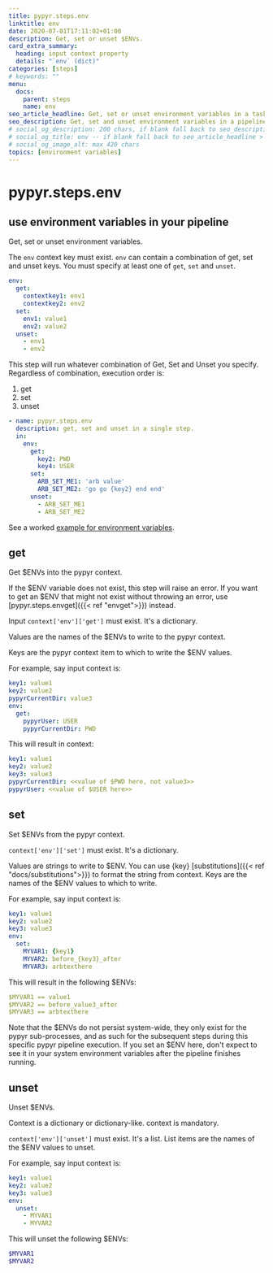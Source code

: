 ```yaml
---
title: pypyr.steps.env
linktitle: env
date: 2020-07-01T17:11:02+01:00
description: Get, set or unset $ENVs.
card_extra_summary:
  heading: input context property
  details: "`env` (dict)"
categories: [steps]
# keywords: ""
menu:
  docs:
    parent: steps
    name: env
seo_article_headline: Get, set or unset environment variables in a task-runner pipeline.
seo_description: Get, set and unset environment variables in a pipeline workflow on a cross-platform task-runner.
# social_og_description: 200 chars, if blank fall back to seo_description then description
# social_og_title: env -- if blank fall back to seo_article_headline > .Title. Max 70 chars
# social_og_image_alt: max 420 chars
topics: [environment variables]
---
```

# pypyr.steps.env
## use environment variables in your pipeline
Get, set or unset environment variables.

The `env` context key must exist. `env` can contain a combination of
get, set and unset keys. You must specify at least one of `get`, `set`
and `unset`.

```yaml
env:
  get:
    contextkey1: env1
    contextkey2: env2
  set:
    env1: value1
    env2: value2
  unset:
    - env1
    - env2
```

This step will run whatever combination of Get, Set and Unset you
specify. Regardless of combination, execution order is: 
1. get
2. set
3. unset

```yaml
- name: pypyr.steps.env
  description: get, set and unset in a single step.
  in:
    env:
      get:
        key2: PWD
        key4: USER
      set:
        ARB_SET_ME1: 'arb value'
        ARB_SET_ME2: 'go go {key2} end end'
      unset:
        - ARB_SET_ME1
        - ARB_SET_ME2
```

See a worked [example for environment variables](https://github.com/pypyr/pypyr-example/tree/main/pipelines/env_variables.yaml).

## get
Get $ENVs into the pypyr context.

If the $ENV variable does not exist, this step will raise an error. If you want
to get an $ENV that might not exist without throwing an error, use
[pypyr.steps.envget]({{< ref "envget">}}) instead.

Input `context['env']['get']` must exist. It's a dictionary.

Values are the names of the $ENVs to write to the pypyr context.

Keys are the pypyr context item to which to write the $ENV values.

For example, say input context is:

```yaml
key1: value1
key2: value2
pypyrCurrentDir: value3
env:
  get:
    pypyrUser: USER
    pypyrCurrentDir: PWD
```

This will result in context:

```yaml
key1: value1
key2: value2
key3: value3
pypyrCurrentDir: <<value of $PWD here, not value3>>
pypyrUser: <<value of $USER here>>
```

## set
Set $ENVs from the pypyr context.

`context['env']['set']` must exist. It's a dictionary.

Values are strings to write to $ENV. You can use {key}
[substitutions]({{< ref "docs/substitutions">}}) to format the string from 
context. Keys are the names of the $ENV values to which to write.

For example, say input context is:

```yaml
key1: value1
key2: value2
key3: value3
env:
  set:
    MYVAR1: {key1}
    MYVAR2: before_{key3}_after
    MYVAR3: arbtexthere
```

This will result in the following $ENVs:

```yaml
$MYVAR1 == value1
$MYVAR2 == before_value3_after
$MYVAR3 == arbtexthere
```

Note that the $ENVs do not persist system-wide, they only exist for
the pypyr sub-processes, and as such for the subsequent steps during
this specific pypyr pipeline execution. If you set an $ENV here, don't expect
to see it in your system environment variables after the pipeline
finishes running.

## unset
Unset $ENVs.

Context is a dictionary or dictionary-like. context is mandatory.

`context['env']['unset']` must exist. It's a list. List items are the
names of the $ENV values to unset.

For example, say input context is:

```yaml
key1: value1
key2: value2
key3: value3
env:
  unset:
    - MYVAR1
    - MYVAR2
```

This will unset the following $ENVs:

```bash
$MYVAR1
$MYVAR2
```
